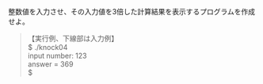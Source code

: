 整数値を入力させ、その入力値を3倍した計算結果を表示するプログラムを作成せよ。

> 【実行例、下線部は入力例】  
> $ ./knock04  
> input number: 123  
> answer = 369  
> $  

